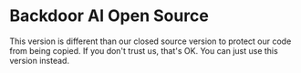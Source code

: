 # Backdoor AI Open Source
This version is different than our closed source version to protect our code from being copied. If you don't trust us, that's OK. You can just use this version instead.
